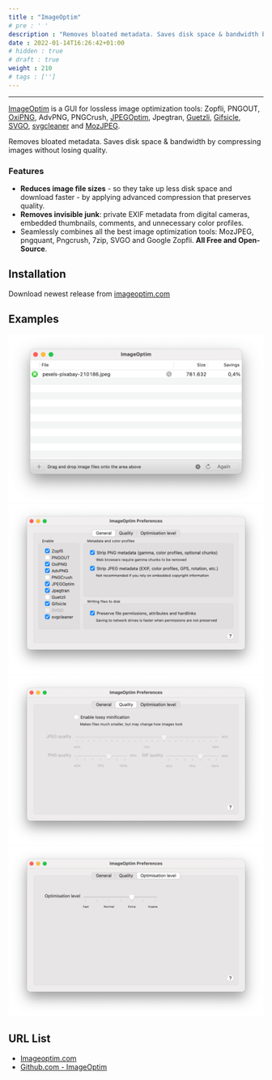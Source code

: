 ```yaml
---
title : "ImageOptim"
# pre : ' '
description : "Removes bloated metadata. Saves disk space & bandwidth by compressing images without losing quality."
date : 2022-01-14T16:26:42+01:00
# hidden : true
# draft : true
weight : 210
# tags : ['']
---
```


---

[ImageOptim](https://imageoptim.com/) is a GUI for lossless image optimization tools: Zopfli, PNGOUT, [OxiPNG](https://crates.rs/crates/oxipng), AdvPNG, PNGCrush, [JPEGOptim](https://github.com/tjko/jpegoptim), Jpegtran, [Guetzli](https://github.com/google/guetzli), [Gifsicle](https://kornel.ski/lossygif), [SVGO](https://github.com/svg/svgo), [svgcleaner](https://github.com/RazrFalcon/svgcleaner) and [MozJPEG](https://github.com/mozilla/mozjpeg).

Removes bloated metadata. Saves disk space & bandwidth by compressing images without losing quality.

### Features

- **Reduces image file sizes** - so they take up less disk space and download faster - by applying advanced compression that preserves quality.
- **Removes invisible junk**: private EXIF metadata from digital cameras, embedded thumbnails, comments, and unnecessary color profiles.
- Seamlessly combines all the best image optimization tools: MozJPEG, pngquant, Pngcrush, 7zip, SVGO and Google Zopfli. **All Free and Open-Source**.

## Installation

Download newest release from [imageoptim.com](https://imageoptim.com/mac)

## Examples

![example](images/example1.png)
![example](images/example2.png)
![example](images/example3.png)
![example](images/example4.png)

## URL List

- [Imageoptim.com](https://imageoptim.com/mac)
- [Github.com - ImageOptim](https://github.com/ImageOptim/ImageOptim)
